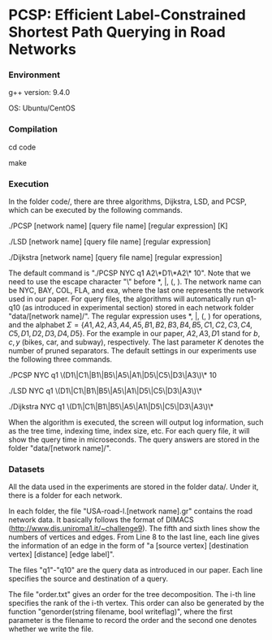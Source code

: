 # PCSP: Efficient Label-Constrained Shortest Path Querying in Road Networks

### Environment

g++ version: 9.4.0 

OS: Ubuntu/CentOS

### Compilation

cd code

make

### Execution

In the folder code/, there are three algorithms, Dijkstra, LSD, and PCSP, which can be executed by the following commands.

./PCSP [network name] [query file name] [regular expression] [K]

./LSD [network name] [query file name] [regular expression] 

./Dijkstra [network name] [query file name] [regular expression]

The default command is "./PCSP NYC q1 A2\\\*D1\\\*A2\\\* 10". Note that we need to use the escape character "\\" before *, |, (, ). The network name can be NYC, BAY, COL, FLA, and exa, where the last one represents the network used in our paper. For query files, the algorithms will automatically run q1-q10 (as introduced in experimental section) stored in each network folder "data/[network name]/". The regular expression uses *, |, (, ) for operations, and the alphabet $\Sigma=\{A1,A2,A3,A4,A5,B1,B2,B3,B4,B5,C1,C2,C3,C4,C5,D1,D2,D3,D4,D5\}$. For the example in our paper, $A2,A3,D1$ stand for $b,c,y$ (bikes, car, and subway), respectively. The last parameter $K$ denotes the number of pruned separators. The default settings in our experiments use the following three commands.

./PCSP NYC q1 \\(D1\\|C1\\|B1\\|B5\\|A5\\|A1\\|D5\\|C5\\|D3\\|A3\\)\\* 10

./LSD NYC q1 \\(D1\\|C1\\|B1\\|B5\\|A5\\|A1\\|D5\\|C5\\|D3\\|A3\\)\\*

./Dijkstra NYC q1 \\(D1\\|C1\\|B1\\|B5\\|A5\\|A1\\|D5\\|C5\\|D3\\|A3\\)\\*

When the algorithm is executed, the screen will output log information, such as the tree time, indexing time, index size, etc. For each query file, it will show the query time in microseconds. The query answers are stored in the folder "data/[network name]/".

### Datasets

All the data used in the experiments are stored in the folder data/. Under it, there is a folder for each network. 

In each folder, the file "USA-road-l.[network name].gr" contains the road network data. It basically follows the format of DIMACS (http://www.dis.uniroma1.it/~challenge9). The fifth and sixth lines show the numbers of vertices and edges. From Line 8 to the last line, each line gives the information of an edge in the form of "a [source vertex] [destination vertex] [distance] [edge label]".

The files "q1"-"q10" are the query data as introduced in our paper. Each line specifies the source and destination of a query.

The file "order.txt" gives an order for the tree decomposition. The i-th line specifies the rank of the i-th vertex. This order can also be generated by the function "genorder(string filename, bool writeflag)", where the first parameter is the filename to record the order and the second one denotes whether we write the file.

